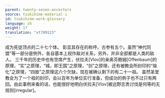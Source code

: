 ```yaml
---
parent: twenty-seven-ancestors
source: tsukihime-material-i
id: tsukihime-work-glossary
language: zh
weight: 17
translation: "vt789123"
---
```


成为死徒顶点的二十七个体。
彰显其存在的称呼。古参有五个。虽然“神代同盟”等一部分是例外，各自基本上视作敌对关系，另外，并非全部都是人类的敌人。
三千年的历史中也有空席产生，伏拉夫[Vlov]的亲奥芬鲍姆[Offenbaum]的原理，“实”之原理，“城，即王国”之原理，“剑”之原理，还有被教会所封印的“熔化”之原理，“四肢”之原理这六个欠缺，现在被确认剩下的有二十一祖。
虽然圣堂教会为了一个祖的封印，会以百年为单位实行准备，但成功的例子也不过只有两回。由此事例来看的话，也能很好地明白伏拉夫[Vlov]被远野志贵讨伐是何等的无规则[irregular]。
